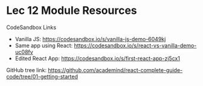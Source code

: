 # Lec 12 Module Resources

CodeSandbox Links
* Vanilla JS: https://codesandbox.io/s/vanilla-js-demo-6049kj
* Same app using React: https://codesandbox.io/s/react-vs-vanilla-demo-uc08fv
* Edited React App: https://codesandbox.io/s/first-react-app-zj5cx1

GitHub tree link: https://github.com/academind/react-complete-guide-code/tree/01-getting-started
